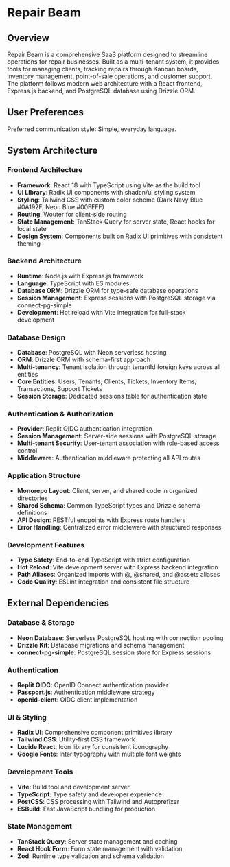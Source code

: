 # Repair Beam

## Overview

Repair Beam is a comprehensive SaaS platform designed to streamline operations for repair businesses. Built as a multi-tenant system, it provides tools for managing clients, tracking repairs through Kanban boards, inventory management, point-of-sale operations, and customer support. The platform follows modern web architecture with a React frontend, Express.js backend, and PostgreSQL database using Drizzle ORM.

## User Preferences

Preferred communication style: Simple, everyday language.

## System Architecture

### Frontend Architecture
- **Framework**: React 18 with TypeScript using Vite as the build tool
- **UI Library**: Radix UI components with shadcn/ui styling system
- **Styling**: Tailwind CSS with custom color scheme (Dark Navy Blue #0A192F, Neon Blue #00FFFF)
- **Routing**: Wouter for client-side routing
- **State Management**: TanStack Query for server state, React hooks for local state
- **Design System**: Components built on Radix UI primitives with consistent theming

### Backend Architecture
- **Runtime**: Node.js with Express.js framework
- **Language**: TypeScript with ES modules
- **Database ORM**: Drizzle ORM for type-safe database operations
- **Session Management**: Express sessions with PostgreSQL storage via connect-pg-simple
- **Development**: Hot reload with Vite integration for full-stack development

### Database Design
- **Database**: PostgreSQL with Neon serverless hosting
- **ORM**: Drizzle ORM with schema-first approach
- **Multi-tenancy**: Tenant isolation through tenantId foreign keys across all entities
- **Core Entities**: Users, Tenants, Clients, Tickets, Inventory Items, Transactions, Support Tickets
- **Session Storage**: Dedicated sessions table for authentication state

### Authentication & Authorization
- **Provider**: Replit OIDC authentication integration
- **Session Management**: Server-side sessions with PostgreSQL storage
- **Multi-tenant Security**: User-tenant association with role-based access control
- **Middleware**: Authentication middleware protecting all API routes

### Application Structure
- **Monorepo Layout**: Client, server, and shared code in organized directories
- **Shared Schema**: Common TypeScript types and Drizzle schema definitions
- **API Design**: RESTful endpoints with Express route handlers
- **Error Handling**: Centralized error middleware with structured responses

### Development Features
- **Type Safety**: End-to-end TypeScript with strict configuration
- **Hot Reload**: Vite development server with Express backend integration
- **Path Aliases**: Organized imports with @, @shared, and @assets aliases
- **Code Quality**: ESLint integration and consistent file structure

## External Dependencies

### Database & Storage
- **Neon Database**: Serverless PostgreSQL hosting with connection pooling
- **Drizzle Kit**: Database migrations and schema management
- **connect-pg-simple**: PostgreSQL session store for Express sessions

### Authentication
- **Replit OIDC**: OpenID Connect authentication provider
- **Passport.js**: Authentication middleware strategy
- **openid-client**: OIDC client implementation

### UI & Styling
- **Radix UI**: Comprehensive component primitives library
- **Tailwind CSS**: Utility-first CSS framework
- **Lucide React**: Icon library for consistent iconography
- **Google Fonts**: Inter typography with multiple font weights

### Development Tools
- **Vite**: Build tool and development server
- **TypeScript**: Type safety and developer experience
- **PostCSS**: CSS processing with Tailwind and Autoprefixer
- **ESBuild**: Fast JavaScript bundling for production

### State Management
- **TanStack Query**: Server state management and caching
- **React Hook Form**: Form state management with validation
- **Zod**: Runtime type validation and schema validation